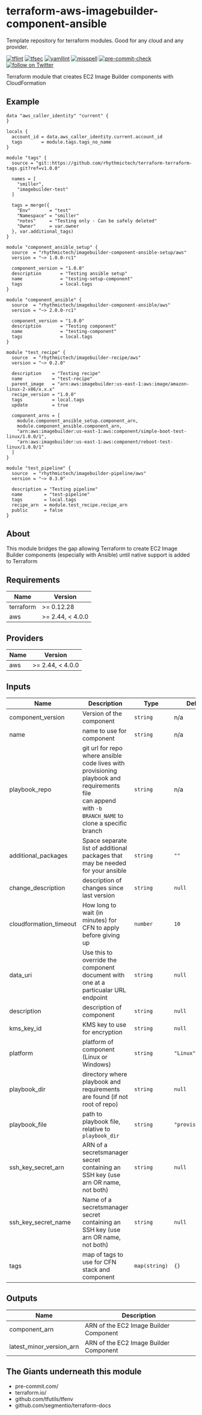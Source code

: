 # terraform-aws-imagebuilder-component-ansible
Template repository for terraform modules. Good for any cloud and any provider.

[![tflint](https://github.com/rhythmictech/terraform-aws-imagebuilder-component-ansible/workflows/tflint/badge.svg?branch=master&event=push)](https://github.com/rhythmictech/terraform-aws-imagebuilder-component-ansible/actions?query=workflow%3Atflint+event%3Apush+branch%3Amaster)
[![tfsec](https://github.com/rhythmictech/terraform-aws-imagebuilder-component-ansible/workflows/tfsec/badge.svg?branch=master&event=push)](https://github.com/rhythmictech/terraform-aws-imagebuilder-component-ansible/actions?query=workflow%3Atfsec+event%3Apush+branch%3Amaster)
[![yamllint](https://github.com/rhythmictech/terraform-aws-imagebuilder-component-ansible/workflows/yamllint/badge.svg?branch=master&event=push)](https://github.com/rhythmictech/terraform-aws-imagebuilder-component-ansible/actions?query=workflow%3Ayamllint+event%3Apush+branch%3Amaster)
[![misspell](https://github.com/rhythmictech/terraform-aws-imagebuilder-component-ansible/workflows/misspell/badge.svg?branch=master&event=push)](https://github.com/rhythmictech/terraform-aws-imagebuilder-component-ansible/actions?query=workflow%3Amisspell+event%3Apush+branch%3Amaster)
[![pre-commit-check](https://github.com/rhythmictech/terraform-aws-imagebuilder-component-ansible/workflows/pre-commit-check/badge.svg?branch=master&event=push)](https://github.com/rhythmictech/terraform-aws-imagebuilder-component-ansible/actions?query=workflow%3Apre-commit-check+event%3Apush+branch%3Amaster)
<a href="https://twitter.com/intent/follow?screen_name=RhythmicTech"><img src="https://img.shields.io/twitter/follow/RhythmicTech?style=social&logo=twitter" alt="follow on Twitter"></a>

Terraform module that creates EC2 Image Builder components with CloudFormation

## Example
```hcl
data "aws_caller_identity" "current" {
}

locals {
  account_id = data.aws_caller_identity.current.account_id
  tags       = module.tags.tags_no_name
}

module "tags" {
  source = "git::https://github.com/rhythmictech/terraform-terraform-tags.git?ref=v1.0.0"

  names = [
    "smiller",
    "imagebuilder-test"
  ]

  tags = merge({
    "Env"       = "test"
    "Namespace" = "smiller"
    "notes"     = "Testing only - Can be safely deleted"
    "Owner"     = var.owner
  }, var.additional_tags)
}

module "component_ansible_setup" {
  source  = "rhythmictech/imagebuilder-component-ansible-setup/aws"
  version = "~> 1.0.0-rc1"

  component_version = "1.0.0"
  description       = "Testing ansible setup"
  name              = "testing-setup-component"
  tags              = local.tags
}

module "component_ansible" {
  source  = "rhythmictech/imagebuilder-component-ansible/aws"
  version = "~> 2.0.0-rc1"

  component_version = "1.0.0"
  description       = "Testing component"
  name              = "testing-component"
  tags              = local.tags
}

module "test_recipe" {
  source  = "rhythmictech/imagebuilder-recipe/aws"
  version = "~> 0.2.0"

  description    = "Testing recipe"
  name           = "test-recipe"
  parent_image   = "arn:aws:imagebuilder:us-east-1:aws:image/amazon-linux-2-x86/x.x.x"
  recipe_version = "1.0.0"
  tags           = local.tags
  update         = true

  component_arns = [
    module.component_ansible_setup.component_arn,
    module.component_ansible.component_arn,
    "arn:aws:imagebuilder:us-east-1:aws:component/simple-boot-test-linux/1.0.0/1",
    "arn:aws:imagebuilder:us-east-1:aws:component/reboot-test-linux/1.0.0/1"
  ]
}

module "test_pipeline" {
  source  = "rhythmictech/imagebuilder-pipeline/aws"
  version = "~> 0.3.0"

  description = "Testing pipeline"
  name        = "test-pipeline"
  tags        = local.tags
  recipe_arn  = module.test_recipe.recipe_arn
  public      = false
}

```

## About
This module bridges the gap allowing Terraform to create EC2 Image Builder components (especially with Ansible) until native support is added to Terraform

<!-- BEGINNING OF PRE-COMMIT-TERRAFORM DOCS HOOK -->
## Requirements

| Name | Version |
|------|---------|
| terraform | >= 0.12.28 |
| aws | >= 2.44, < 4.0.0 |

## Providers

| Name | Version |
|------|---------|
| aws | >= 2.44, < 4.0.0 |

## Inputs

| Name | Description | Type | Default | Required |
|------|-------------|------|---------|:--------:|
| component\_version | Version of the component | `string` | n/a | yes |
| name | name to use for component | `string` | n/a | yes |
| playbook\_repo | git url for repo where ansible code lives with provisioning playbook and requirements file<br>can append with `-b BRANCH_NAME` to clone a specific branch | `string` | n/a | yes |
| additional\_packages | Space separate list of additional packages that may be needed for your ansible | `string` | `""` | no |
| change\_description | description of changes since last version | `string` | `null` | no |
| cloudformation\_timeout | How long to wait (in minutes) for CFN to apply before giving up | `number` | `10` | no |
| data\_uri | Use this to override the component document with one at a particualar URL endpoint | `string` | `null` | no |
| description | description of component | `string` | `null` | no |
| kms\_key\_id | KMS key to use for encryption | `string` | `null` | no |
| platform | platform of component (Linux or Windows) | `string` | `"Linux"` | no |
| playbook\_dir | directory where playbook and requirements are found (if not root of repo) | `string` | `null` | no |
| playbook\_file | path to playbook file, relative to `playbook_dir` | `string` | `"provision.yml"` | no |
| ssh\_key\_secret\_arn | ARN of a secretsmanager secret containing an SSH key (use arn OR name, not both) | `string` | `null` | no |
| ssh\_key\_secret\_name | Name of a secretsmanager secret containing an SSH key (use arn OR name, not both) | `string` | `null` | no |
| tags | map of tags to use for CFN stack and component | `map(string)` | `{}` | no |

## Outputs

| Name | Description |
|------|-------------|
| component\_arn | ARN of the EC2 Image Builder Component |
| latest\_minor\_version\_arn | ARN of the EC2 Image Builder Component |

<!-- END OF PRE-COMMIT-TERRAFORM DOCS HOOK -->

## The Giants underneath this module
- pre-commit.com/
- terraform.io/
- github.com/tfutils/tfenv
- github.com/segmentio/terraform-docs
